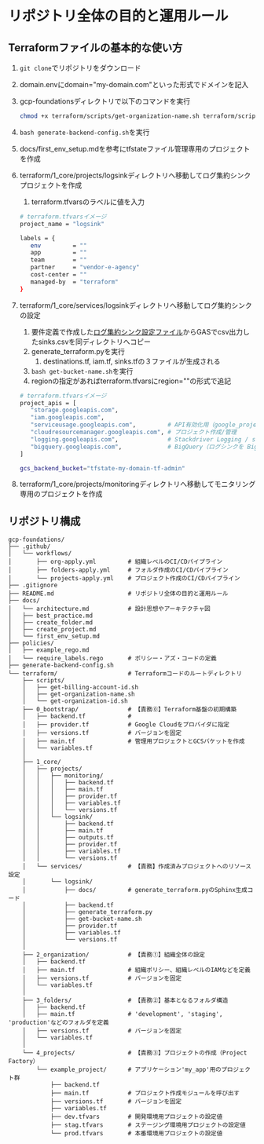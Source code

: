 # リポジトリ全体の目的と運用ルール

## Terraformファイルの基本的な使い方

1. `git clone`でリポジトリをダウンロード
2. domain.envにdomain="my-domain.com"といった形式でドメインを記入
3. gcp-foundationsディレクトリで以下のコマンドを実行

   ```bash
   chmod +x terraform/scripts/get-organization-name.sh terraform/scripts/get-organization-id.sh generate-backend-config.sh terraform/1_core/logsink/services/get-bucket-name.sh
   ```

4. `bash generate-backend-config.sh`を実行
5. docs/first_env_setup.mdを参考にtfstateファイル管理専用のプロジェクトを作成
6. terraform/1_core/projects/logsinkディレクトリへ移動してログ集約シンクプロジェクトを作成
   1. terraform.tfvarsのラベルに値を入力

   ```bash
   # terraform.tfvarsイメージ
   project_name = "logsink"

   labels = {
      env         = ""
      app         = ""
      team        = ""
      partner     = "vendor-e-agency"
      cost-center = ""
      managed-by  = "terraform"
   }
   ```

7. terraform/1_core/services/logsinkディレクトリへ移動してログ集約シンクの設定
   1. 要件定義で作成した[ログ集約シンク設定ファイル](https://docs.google.com/spreadsheets/d/1pp-qeE457PHePtdSsADMWXy9yWtNI2fAnk_wa0KVmVE/edit?gid=0#gid=0 "Google Driveへリンク")からGASでcsv出力したsinks.csvを同ディレクトリへコピー
   2. generate_terraform.pyを実行
      1. destinations.tf, iam.tf, sinks.tfの３ファイルが生成される
   3. `bash get-bucket-name.sh`を実行
   4. regionの指定があればterraform.tfvarsにregion=""の形式で追記

   ```bash
   # terraform.tfvarsイメージ
   project_apis = [
      "storage.googleapis.com",
      "iam.googleapis.com",
      "serviceusage.googleapis.com",         # API有効化用（google_project_service）
      "cloudresourcemanager.googleapis.com", # プロジェクト作成/管理
      "logging.googleapis.com",              # Stackdriver Logging / sinks
      "bigquery.googleapis.com",             # BigQuery（ログシンクを BigQuery にする場合）
   ]

   gcs_backend_bucket="tfstate-my-domain-tf-admin"
   ```

8. terraform/1_core/projects/monitoringディレクトリへ移動してモニタリング専用のプロジェクトを作成

## リポジトリ構成

```plaintext
gcp-foundations/
├── .github/
│   └── workflows/
│       ├── org-apply.yml         # 組織レベルのCI/CDパイプライン
│       ├── folders-apply.yml     # フォルダ作成のCI/CDパイプライン
│       └── projects-apply.yml    # プロジェクト作成のCI/CDパイプライン
├── .gitignore
├── README.md                     # リポジトリ全体の目的と運用ルール
├── docs/
│   └── architecture.md           # 設計思想やアーキテクチャ図
│   ├── best_practice.md
│   ├── create_folder.md
│   ├── create_project.md
│   └── first_env_setup.md
├── policies/
│   ├── example_rego.md
│   └── require_labels.rego       # ポリシー・アズ・コードの定義
├── generate-backend-config.sh
└── terraform/                    # Terraformコードのルートディレクトリ
    ├── scripts/
    │   ├── get-billing-account-id.sh
    │   ├── get-organization-name.sh
    │   └── get-organization-id.sh
    ├── 0_bootstrap/              # 【責務⓪】Terraform基盤の初期構築
    │   ├── backend.tf            # 
    │   ├── provider.tf           # Google Cloudをプロバイダに指定️
    │   ├── versions.tf           # バージョンを固定
    │   ├── main.tf               # 管理用プロジェクトとGCSバケットを作成
    │   └── variables.tf
    │
    ├── 1_core/
    │   ├── projects/
    │   │   ├── monitoring/
    │   │   │   ├── backend.tf
    │   │   │   ├── main.tf
    │   │   │   ├── provider.tf
    │   │   │   ├── variables.tf
    │   │   │   └── versions.tf
    │   │   └── logsink/
    │   │       ├── backend.tf
    │   │       ├── main.tf
    │   │       ├── outputs.tf
    │   │       ├── provider.tf
    │   │       ├── variables.tf
    │   │       └── versions.tf
    │   └── services/             # 【責務】作成済みプロジェクトへのリソース設定
    │       └── logsink/
    │           ├── docs/         # generate_terraform.pyのSphinx生成コード
    │           ├── backend.tf
    │           ├── generate_terraform.py
    │           ├── get-bucket-name.sh
    │           ├── provider.tf
    │           ├── variables.tf
    │           └── versions.tf
    │
    ├── 2_organization/           # 【責務①】組織全体の設定
    │   ├── backend.tf
    │   ├── main.tf               # 組織ポリシー、組織レベルのIAMなどを定義
    │   ├── versions.tf           # バージョンを固定
    │   └── variables.tf
    │
    ├── 3_folders/                # 【責務②】基本となるフォルダ構造
    │   ├── backend.tf
    │   ├── main.tf               # 'development', 'staging', 'production'などのフォルダを定義
    │   ├── versions.tf           # バージョンを固定
    │   └── variables.tf
    │
    └── 4_projects/               # 【責務③】プロジェクトの作成（Project Factory）
        └── example_project/      # アプリケーション'my_app'用のプロジェクト群
            ├── backend.tf
            ├── main.tf           # プロジェクト作成モジュールを呼び出す
            ├── versions.tf       # バージョンを固定
            ├── variables.tf
            ├── dev.tfvars        # 開発環境用プロジェクトの設定値
            ├── stag.tfvars       # ステージング環境用プロジェクトの設定値
            └── prod.tfvars       # 本番環境用プロジェクトの設定値
```
